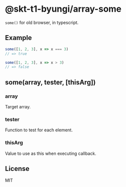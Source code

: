 # @skt-t1-byungi/array-some
`some()` for old browser, in typescript.

## Example
```js
some([1, 2, 3], x => x === 3)
// => true

some([1, 2, 3], x => x > 3)
// => false
```

## some(array, tester, [thisArg])
### array
Target array.

### tester
Function to test for each element.

### thisArg
Value to use as this when executing callback.

## License
MIT
